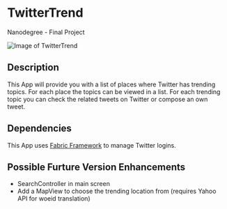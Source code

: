# TwitterTrend
Nanodegree - Final Project

![Image of TwitterTrend](https://raw.githubusercontent.com/hiro42/TwitterTrend/master/preview.png)

## Description
This App will provide you with a list of places where Twitter has trending topics. For each place the topics can be viewed in a list. For each trending topic you can check the related tweets on Twitter or compose an own tweet.

## Dependencies
This App uses [Fabric Framework](https://get.fabric.io) to manage Twitter logins.

## Possible Furture Version Enhancements
* SearchController in main screen
* Add a MapView to choose the trending location from (requires Yahoo API for woeid translation)
